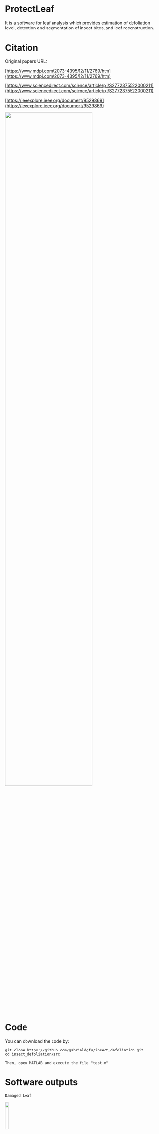 # ProtectLeaf

It is a software for leaf analysis which provides estimation of defoliation level, detection and segmentation of insect bites, and leaf reconstruction.

# Citation

Original papers URL: 

[https://www.mdpi.com/2073-4395/12/11/2769/htm](https://www.mdpi.com/2073-4395/12/11/2769/htm)

[https://www.sciencedirect.com/science/article/pii/S2772375522000211](https://www.sciencedirect.com/science/article/pii/S2772375522000211)     

[https://ieeexplore.ieee.org/document/9529869](https://ieeexplore.ieee.org/document/9529869)



<img src="https://user-images.githubusercontent.com/63321757/180870855-387484c8-6edd-4c7c-9c76-83218c656767.png" width=75% height=75%>

# Code

You can download the code by:

    git clone https://github.com/gabrieldgf4/insect_defoliation.git
    cd insect_defoliation/src
    
    Then, open MATLAB and execute the file "test.m"

# Software outputs

    Damaged Leaf

<img src="https://user-images.githubusercontent.com/63321757/200846622-9bcec98a-d492-46f4-9aa2-199aa812bd50.png" width=15% height=15% >

    Defoliation Estimate

<img src="https://user-images.githubusercontent.com/63321757/200847581-664ac5a8-78cd-4f13-b744-eefec635e3c8.png" width=15% height=15%>

    Insect Predation

<img src="https://user-images.githubusercontent.com/63321757/200847847-f25890df-e14b-4f91-8327-3196c7d94885.png" width=15% height=15%>

    Leaf Contours

<img src="https://user-images.githubusercontent.com/63321757/200848370-486b5c77-a5b3-4fba-a911-3579085055ec.png" width=15% height=15%>

    Leaf Reconstruction

<img src="https://user-images.githubusercontent.com/63321757/200848642-edfe0a07-1124-4504-be69-2f1c1b4670cd.png" width=15% height=15%>

    Statistical Information
    
    #### DEFOLIATION ESTIMATE #### 
    Actual Damage (GT): 18.8709
    Defoliation Estimate (DE) Index: 20.5667
    Jaccard Index: 0.7397
    Dice Index: 0.8504

    #### INSECT PREDATION - BITE SEGMENTS #### 
    True positive bites: 3
    False positive bites: 0
    False negative bites: 0

    #### LEAF RECONSTRUCTION #### 
    SSSIM model (Leaf Model): 0.6902
    SSSIM model (Image Blending): 0.8440
    SSSIM model (Image Inpaint): 0.8309
    
